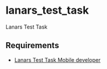# lanars_test_task

Lanars Test Task

## Requirements

- [Lanars Test Task Mobile developer](https://docs.google.com/document/d/1nJVR4T-Naadx4K72zyliLPcX6kqMBWBPUDJEV2aDcqo/edit?tab=t.0)